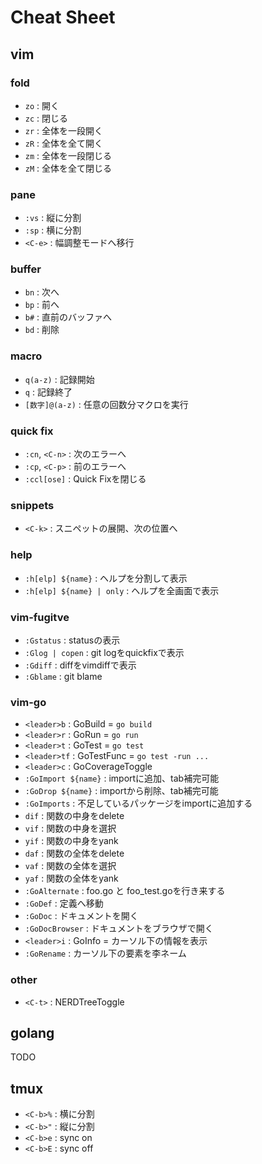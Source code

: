 # Cheat Sheet

## vim

### fold
- `zo` : 開く
- `zc` : 閉じる
- `zr` : 全体を一段開く
- `zR` : 全体を全て開く
- `zm` : 全体を一段閉じる
- `zM` : 全体を全て閉じる

### pane
- `:vs` : 縦に分割
- `:sp` : 横に分割
- `<C-e>` : 幅調整モードへ移行

### buffer
- `bn` : 次へ
- `bp` : 前へ
- `b#` : 直前のバッファへ
- `bd` : 削除

### macro
- `q(a-z)` : 記録開始
- `q` : 記録終了
- `[数字]@(a-z)` : 任意の回数分マクロを実行

### quick fix
- `:cn`, `<C-n>` : 次のエラーへ
- `:cp`, `<C-p>` : 前のエラーへ
- `:ccl[ose]` : Quick Fixを閉じる

### snippets
- `<C-k>` : スニペットの展開、次の位置へ

### help
- `:h[elp] ${name}` : ヘルプを分割して表示
- `:h[elp] ${name} | only` : ヘルプを全画面で表示

### vim-fugitve
- `:Gstatus` : statusの表示
- `:Glog | copen` : git logをquickfixで表示
- `:Gdiff` : diffをvimdiffで表示
- `:Gblame` : git blame

### vim-go
- `<leader>b` : GoBuild = `go build`
- `<leader>r` : GoRun = `go run`
- `<leader>t` : GoTest = `go test`
- `<leader>tf` : GoTestFunc = `go test -run ...`
- `<leader>c` : GoCoverageToggle
- `:GoImport ${name}` : importに追加、tab補完可能
- `:GoDrop ${name}` : importから削除、tab補完可能
- `:GoImports` : 不足しているパッケージをimportに追加する
- `dif` : 関数の中身をdelete
- `vif` : 関数の中身を選択
- `yif` : 関数の中身をyank
- `daf` : 関数の全体をdelete
- `vaf` : 関数の全体を選択
- `yaf` : 関数の全体をyank
- `:GoAlternate` : foo.go と foo_test.goを行き来する
- `:GoDef` : 定義へ移動
- `:GoDoc` : ドキュメントを開く
- `:GoDocBrowser` : ドキュメントをブラウザで開く
- `<leader>i` : GoInfo = カーソル下の情報を表示
- `:GoRename` : カーソル下の要素を李ネーム

### other
- `<C-t>` : NERDTreeToggle

## golang
TODO


## tmux
- `<C-b>%` : 横に分割
- `<C-b>"` : 縦に分割
- `<C-b>e` : sync on
- `<C-b>E` : sync off

